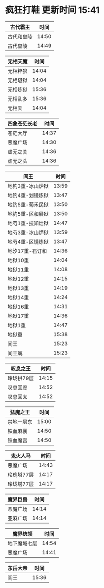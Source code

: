 # 疯狂打鞋 更新时间 15:41

| 古代霸主   | 时间    |
|--------|-------|
| 古代和皇陵 | 14:50 |
| 古代皇陵 | 14:49 |

| 无相天魔   | 时间    |
|--------|-------|
| 无相粹狼 | 14:04 |
| 无相堪狱 | 14:04 |
| 无相炼狱 | 15:36 |
| 无相乱多 | 15:36 |
| 无相夭 | 14:04 |

| 四象苍茫长老   | 时间    |
|--------|-------|
| 苍茫大厅 | 14:37 |
| 恶魔广场 | 14:30 |
| 虚无之关 | 14:36 |
| 虚无之头 | 14:36 |

| 间王   | 时间    |
|--------|-------|
| 地钓3重-冰山炉狱 | 13:59 |
| 地钓4重-划镜炼狱 | 13:47 |
| 地钓5重-葡禾民狱 | 13:50 |
| 地钓5重-区和展狱 | 13:50 |
| 地芍1重-技知灶狱 | 14:47 |
| 地芍3重-冰山炉狱 | 13:59 |
| 地芍4重-区镜炼狱 | 13:47 |
| 地汐17重-石订和 | 14:36 |
| 地狱10重 | 14:04 |
| 地狱11重 | 14:08 |
| 地狱12重 | 14:15 |
| 地狱13重 | 14:19 |
| 地狱14重 | 14:24 |
| 地狱16重 | 14:31 |
| 地狱17重 | 14:36 |
| 地狱1重 | 14:47 |
| 地狱重 | 15:38 |
| 间王 | 15:23 |
| 间王兢 | 15:23 |

| 叹息之王   | 时间    |
|--------|-------|
| 玲珑拱79层 | 14:15 |
| 叹息回廊 | 14:52 |
| 叹息回太 | 14:52 |

| 猛魔之王   | 时间    |
|--------|-------|
| 禁地一层东 | 15:00 |
| 铁血麻襄 | 14:50 |
| 铁血魔宫 | 14:50 |

| 鬼火人马   | 时间    |
|--------|-------|
| 恶魔广场 | 14:43 |
| 玲瑰塔77层 | 14:17 |
| 玲珑塔77层 | 14:17 |

| 魔界巨兽   | 时间    |
|--------|-------|
| 恶魔广场 | 14:14 |
| 亚麻广场 | 14:14 |

| 魔界统领   | 时间    |
|--------|-------|
| 地下魔域七层 | 14:54 |
| 恶魔广场 | 14:41 |

| 东岳大帝   | 时间    |
|--------|-------|
| 阎王 | 15:36 |